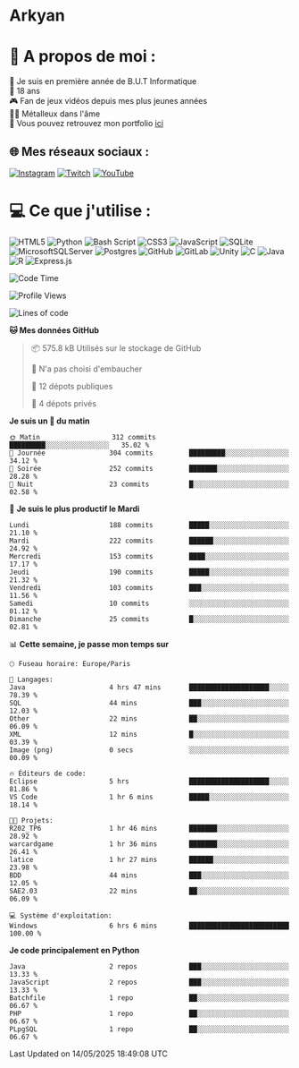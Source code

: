 # Arkyan
 # 💫 A propos de moi :
📖 Je suis en première année de B.U.T Informatique  
🎂 18 ans  
🎮 Fan de jeux vidéos depuis mes plus jeunes années  
🤘🏻 Métalleux dans l'âme  
📕 Vous pouvez retrouvez mon portfolio [ici](https://arkyanportfolio.netlify.app/)

## 🌐 Mes réseaux sociaux :
[![Instagram](https://img.shields.io/badge/Instagram-%23E4405F.svg?logo=Instagram&logoColor=white)](https://instagram.com/arkyan25) [![Twitch](https://img.shields.io/badge/Twitch-%239146FF.svg?logo=Twitch&logoColor=white)](https://twitch.tv/arkyan_) [![YouTube](https://img.shields.io/badge/YouTube-%23FF0000.svg?logo=YouTube&logoColor=white)](https://youtube.com/@arkyan_) 

# 💻 Ce que j'utilise :
![HTML5](https://img.shields.io/badge/html5-%23E34F26.svg?style=for-the-badge&logo=html5&logoColor=white) ![Python](https://img.shields.io/badge/python-3670A0?style=for-the-badge&logo=python&logoColor=ffdd54) ![Bash Script](https://img.shields.io/badge/bash_script-%23121011.svg?style=for-the-badge&logo=gnu-bash&logoColor=white) ![CSS3](https://img.shields.io/badge/css3-%231572B6.svg?style=for-the-badge&logo=css3&logoColor=white) ![JavaScript](https://img.shields.io/badge/javascript-%23323330.svg?style=for-the-badge&logo=javascript&logoColor=%23F7DF1E) ![SQLite](https://img.shields.io/badge/sqlite-%2307405e.svg?style=for-the-badge&logo=sqlite&logoColor=white) ![MicrosoftSQLServer](https://img.shields.io/badge/Microsoft%20SQL%20Server-CC2927?style=for-the-badge&logo=microsoft%20sql%20server&logoColor=white) ![Postgres](https://img.shields.io/badge/postgres-%23316192.svg?style=for-the-badge&logo=postgresql&logoColor=white) ![GitHub](https://img.shields.io/badge/github-%23121011.svg?style=for-the-badge&logo=github&logoColor=white) ![GitLab](https://img.shields.io/badge/gitlab-%23181717.svg?style=for-the-badge&logo=gitlab&logoColor=white) ![Unity](https://img.shields.io/badge/unity-%23000000.svg?style=for-the-badge&logo=unity&logoColor=white)  ![C](https://img.shields.io/badge/c-%2300599C.svg?style=for-the-badge&logo=c&logoColor=white) ![Java](https://img.shields.io/badge/java-%23ED8B00.svg?style=for-the-badge&logo=openjdk&logoColor=white) ![R](https://img.shields.io/badge/r-%23276DC3.svg?style=for-the-badge&logo=r&logoColor=white) ![Express.js](https://img.shields.io/badge/express.js-%23404d59.svg?style=for-the-badge&logo=express&logoColor=%2361DAFB)

<!--START_SECTION:waka-->
![Code Time](http://img.shields.io/badge/Code%20Time-338%20hrs%2039%20mins-blue)

![Profile Views](http://img.shields.io/badge/Vues%20du%20profil-0-blue)

![Lines of code](https://img.shields.io/badge/Depuis%20Hello%20World%2C%20j%27ai%20%C3%A9crit-3.9%20million%20Lignes%20de%20code-blue)

**🐱 Mes données GitHub** 

> 📦 575.8 kB Utilisés sur le stockage de GitHub 
 > 
> 🚫 N'a pas choisi d'embaucher
 > 
> 📜 12 dépots publiques 
 > 
> 🔑 4 dépots privés 
 > 
**Je suis un 🐤 du matin** 

```text
🌞 Matin                  312 commits         █████████░░░░░░░░░░░░░░░░   35.02 % 
🌆 Journée                304 commits         █████████░░░░░░░░░░░░░░░░   34.12 % 
🌃 Soirée                 252 commits         ███████░░░░░░░░░░░░░░░░░░   28.28 % 
🌙 Nuit                   23 commits          █░░░░░░░░░░░░░░░░░░░░░░░░   02.58 % 
```
📅 **Je suis le plus productif le Mardi** 

```text
Lundi                    188 commits         █████░░░░░░░░░░░░░░░░░░░░   21.10 % 
Mardi                    222 commits         ██████░░░░░░░░░░░░░░░░░░░   24.92 % 
Mercredi                 153 commits         ████░░░░░░░░░░░░░░░░░░░░░   17.17 % 
Jeudi                    190 commits         █████░░░░░░░░░░░░░░░░░░░░   21.32 % 
Vendredi                 103 commits         ███░░░░░░░░░░░░░░░░░░░░░░   11.56 % 
Samedi                   10 commits          ░░░░░░░░░░░░░░░░░░░░░░░░░   01.12 % 
Dimanche                 25 commits          █░░░░░░░░░░░░░░░░░░░░░░░░   02.81 % 
```


📊 **Cette semaine, je passe mon temps sur** 

```text
🕑︎ Fuseau horaire: Europe/Paris

💬 Langages: 
Java                     4 hrs 47 mins       ████████████████████░░░░░   78.39 % 
SQL                      44 mins             ███░░░░░░░░░░░░░░░░░░░░░░   12.03 % 
Other                    22 mins             ██░░░░░░░░░░░░░░░░░░░░░░░   06.09 % 
XML                      12 mins             █░░░░░░░░░░░░░░░░░░░░░░░░   03.39 % 
Image (png)              0 secs              ░░░░░░░░░░░░░░░░░░░░░░░░░   00.09 % 

🔥 Éditeurs de code: 
Eclipse                  5 hrs               ████████████████████░░░░░   81.86 % 
VS Code                  1 hr 6 mins         █████░░░░░░░░░░░░░░░░░░░░   18.14 % 

🐱‍💻 Projets: 
R202_TP6                 1 hr 46 mins        ███████░░░░░░░░░░░░░░░░░░   28.92 % 
warcardgame              1 hr 36 mins        ███████░░░░░░░░░░░░░░░░░░   26.41 % 
latice                   1 hr 27 mins        ██████░░░░░░░░░░░░░░░░░░░   23.98 % 
BDD                      44 mins             ███░░░░░░░░░░░░░░░░░░░░░░   12.05 % 
SAE2.03                  22 mins             ██░░░░░░░░░░░░░░░░░░░░░░░   06.09 % 

💻 Système d'exploitation: 
Windows                  6 hrs 6 mins        █████████████████████████   100.00 % 
```

**Je code principalement en Python** 

```text
Java                     2 repos             ███░░░░░░░░░░░░░░░░░░░░░░   13.33 % 
JavaScript               2 repos             ███░░░░░░░░░░░░░░░░░░░░░░   13.33 % 
Batchfile                1 repo              ██░░░░░░░░░░░░░░░░░░░░░░░   06.67 % 
PHP                      1 repo              ██░░░░░░░░░░░░░░░░░░░░░░░   06.67 % 
PLpgSQL                  1 repo              ██░░░░░░░░░░░░░░░░░░░░░░░   06.67 % 
```




 Last Updated on 14/05/2025 18:49:08 UTC
<!--END_SECTION:waka-->

<!--START_SECTION:SHOW_PROJECTS-->
<!--END_SECTION:SHOW_PROJECTS-->

<!--START_SECTION:SHOW_LINES_OF_CODE-->
<!--END_SECTION:SHOW_LINES_OF_CODE-->

<!--START_SECTION:SHOW_TOTAL_CODE_TIME-->
<!--END_SECTION:SHOW_TOTAL_CODE_TIME-->

<!--START_SECTION:SHOW_PROFILE_VIEWS-->
<!--END_SECTION:SHOW_PROFILE_VIEWS-->

<!--START_SECTION:SHOW_COMMIT-->
<!--END_SECTION:SHOW_COMMIT-->

<!--START_SECTION:SHOW_DAYS_OF_WEEK-->
<!--END_SECTION:SHOW_DAYS_OF_WEEK-->

<!--START_SECTION:SHOW_LANGUAGE-->
<!--END_SECTION:SHOW_LANGUAGE-->

<!--START_SECTION:SHOW_TIMEZONE-->
<!--END_SECTION:SHOW_TIMEZONE-->

<!--START_SECTION:SHOW_LANGUAGE_PER_REPO-->
<!--END_SECTION:SHOW_LANGUAGE_PER_REPO-->

<!--START_SECTION:SHOW_SHORT_INFO-->
<!--END_SECTION:SHOW_SHORT_INFO-->
